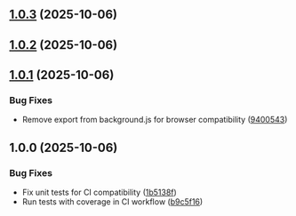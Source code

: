 ## [1.0.3](https://github.com/reaandrew/chromegg/compare/v1.0.2...v1.0.3) (2025-10-06)

## [1.0.2](https://github.com/reaandrew/chromegg/compare/v1.0.1...v1.0.2) (2025-10-06)

## [1.0.1](https://github.com/reaandrew/chromegg/compare/v1.0.0...v1.0.1) (2025-10-06)

### Bug Fixes

* Remove export from background.js for browser compatibility ([9400543](https://github.com/reaandrew/chromegg/commit/9400543b719a4ef233d637ca34b7b0befa75a458))

## 1.0.0 (2025-10-06)

### Bug Fixes

* Fix unit tests for CI compatibility ([1b5138f](https://github.com/reaandrew/chromegg/commit/1b5138fabafcb41f5ca8f9bff453a65eb50f8a37))
* Run tests with coverage in CI workflow ([b9c5f16](https://github.com/reaandrew/chromegg/commit/b9c5f16f10f02cd1174d43a5ccc9b6ecdd588c5e))

